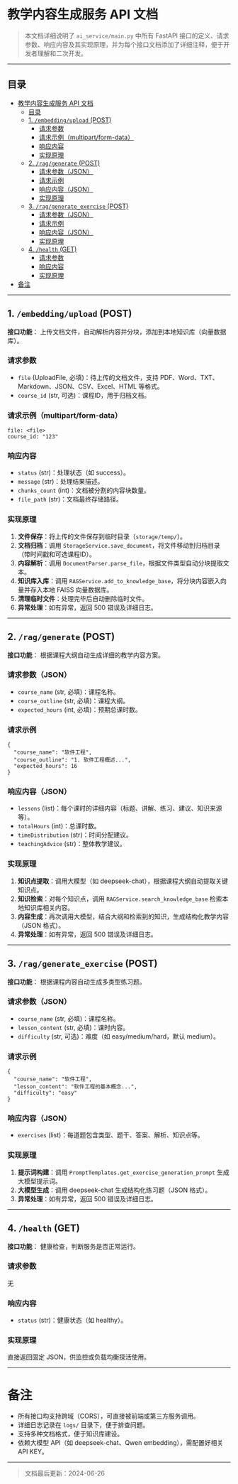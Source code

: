 # 教学内容生成服务 API 文档

> 本文档详细说明了 `ai_service/main.py` 中所有 FastAPI 接口的定义、请求参数、响应内容及其实现原理，并为每个接口文档添加了详细注释，便于开发者理解和二次开发。

---

## 目录
- [教学内容生成服务 API 文档](#教学内容生成服务-api-文档)
  - [目录](#目录)
  - [1. `/embedding/upload` (POST)](#1-embeddingupload-post)
    - [请求参数](#请求参数)
    - [请求示例（multipart/form-data）](#请求示例multipartform-data)
    - [响应内容](#响应内容)
    - [实现原理](#实现原理)
  - [2. `/rag/generate` (POST)](#2-raggenerate-post)
    - [请求参数（JSON）](#请求参数json)
    - [请求示例](#请求示例)
    - [响应内容（JSON）](#响应内容json)
    - [实现原理](#实现原理-1)
  - [3. `/rag/generate_exercise` (POST)](#3-raggenerate_exercise-post)
    - [请求参数（JSON）](#请求参数json-1)
    - [请求示例](#请求示例-1)
    - [响应内容（JSON）](#响应内容json-1)
    - [实现原理](#实现原理-2)
  - [4. `/health` (GET)](#4-health-get)
    - [请求参数](#请求参数-1)
    - [响应内容](#响应内容-1)
    - [实现原理](#实现原理-3)
- [备注](#备注)

---

## 1. `/embedding/upload` (POST)

**接口功能**：
上传文档文件，自动解析内容并分块，添加到本地知识库（向量数据库）。

### 请求参数
- `file` (UploadFile, 必填)：待上传的文档文件，支持 PDF、Word、TXT、Markdown、JSON、CSV、Excel、HTML 等格式。
- `course_id` (str, 可选)：课程ID，用于归档文档。

### 请求示例（multipart/form-data）
```
file: <file>
course_id: "123"
```

### 响应内容
- `status` (str)：处理状态（如 success）。
- `message` (str)：处理结果描述。
- `chunks_count` (int)：文档被分割的内容块数量。
- `file_path` (str)：文档最终存储路径。

### 实现原理
1. **文件保存**：将上传的文件保存到临时目录（`storage/temp/`）。
2. **文档归档**：调用 `StorageService.save_document`，将文件移动到归档目录（带时间戳和可选课程ID）。
3. **内容解析**：调用 `DocumentParser.parse_file`，根据文件类型自动分块提取文本。
4. **知识库入库**：调用 `RAGService.add_to_knowledge_base`，将分块内容嵌入向量并存入本地 FAISS 向量数据库。
5. **清理临时文件**：处理完毕后自动删除临时文件。
6. **异常处理**：如有异常，返回 500 错误及详细日志。

---

## 2. `/rag/generate` (POST)

**接口功能**：
根据课程大纲自动生成详细的教学内容方案。

### 请求参数（JSON）
- `course_name` (str, 必填)：课程名称。
- `course_outline` (str, 必填)：课程大纲。
- `expected_hours` (int, 必填)：预期总课时数。

### 请求示例
```
{
  "course_name": "软件工程",
  "course_outline": "1. 软件工程概述...",
  "expected_hours": 16
}
```

### 响应内容（JSON）
- `lessons` (list)：每个课时的详细内容（标题、讲解、练习、建议、知识来源等）。
- `totalHours` (int)：总课时数。
- `timeDistribution` (str)：时间分配建议。
- `teachingAdvice` (str)：整体教学建议。

### 实现原理
1. **知识点提取**：调用大模型（如 deepseek-chat），根据课程大纲自动提取关键知识点。
2. **知识检索**：对每个知识点，调用 `RAGService.search_knowledge_base` 检索本地知识库相关内容。
3. **内容生成**：再次调用大模型，结合大纲和检索到的知识，生成结构化教学内容（JSON 格式）。
4. **异常处理**：如有异常，返回 500 错误及详细日志。

---

## 3. `/rag/generate_exercise` (POST)

**接口功能**：
根据课程内容自动生成多类型练习题。

### 请求参数（JSON）
- `course_name` (str, 必填)：课程名称。
- `lesson_content` (str, 必填)：课时内容。
- `difficulty` (str, 可选)：难度（如 easy/medium/hard，默认 medium）。

### 请求示例
```
{
  "course_name": "软件工程",
  "lesson_content": "软件工程的基本概念...",
  "difficulty": "easy"
}
```

### 响应内容（JSON）
- `exercises` (list)：每道题包含类型、题干、答案、解析、知识点等。

### 实现原理
1. **提示词构建**：调用 `PromptTemplates.get_exercise_generation_prompt` 生成大模型提示词。
2. **大模型生成**：调用 deepseek-chat 生成结构化练习题（JSON 格式）。
3. **异常处理**：如有异常，返回 500 错误及详细日志。

---

## 4. `/health` (GET)

**接口功能**：
健康检查，判断服务是否正常运行。

### 请求参数
无

### 响应内容
- `status` (str)：健康状态（如 healthy）。

### 实现原理
直接返回固定 JSON，供监控或负载均衡探活使用。

---

# 备注
- 所有接口均支持跨域（CORS），可直接被前端或第三方服务调用。
- 详细日志记录在 `logs/` 目录下，便于排查问题。
- 支持多种文档格式，便于知识库建设。
- 依赖大模型 API（如 deepseek-chat、Qwen embedding），需配置好相关 API KEY。

---

> 文档最后更新：2024-06-26 